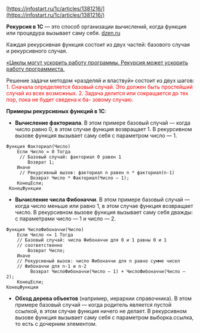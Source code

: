 [https://infostart.ru/1c/articles/1381216/](https://infostart.ru/1c/articles/1381216/)

**Рекурсия в 1С** — это способ организации вычислений, когда функция или процедура вызывает саму себя. [dzen.ru](https://dzen.ru/a/aCv-T_okWWVMkwtv)

Каждая рекурсивная
функция состоит из двух частей: базового случая и рекурсивного случая.

<u>«Циклы могут ускорить работу
программы. Рекурсия может ускорить работу программиста.</u>

Решение задачи методом «разделяй и властвуй» состоит из двух шагов:
<span style="color:rgb(255, 0, 0)"><span style="color:rgb(255, 0, 0)">1. Сначала определяется базовый случай. Это должен быть простейший
случай из всех возможных.
2. Задача делится или сокращается до тех пор, пока не будет сведена к ба-
зовому случаю.</span></span>

**Примеры рекурсивных функций в 1С**:

- **Вычисление факториала**. В этом примере базовый случай — когда число равно 0, в этом случае функция возвращает 1. В рекурсивном вызове функция вызывает саму себя с параметром число — 1.
```
Функция Факториал(Число)
	Если Число = 0 Тогда
	 // Базовый случай: факториал 0 равен 1
		Возврат 1;
	Иначе
	 // Рекурсивный вызов: факториал n равен n * факториал(n-1)
		 Возврат Число * Факториал(Число — 1);
	КонецЕсли;
 КонецФункции
```
- **Вычисление числа Фибоначчи**. В этом примере базовый случай — когда число меньше или равно 1, в этом случае функция возвращает число. В рекурсивном вызове функция вызывает саму себя дважды: с параметрами число — 1 и число — 2.
```
Функция ЧислоФибоначчи(Число)
	Если Число <= 1 Тогда
	// Базовый случай: числа Фибоначчи для 0 и 1 равны 0 и 1
	// соответственно
		Возврат Число;
	Иначе
	// Рекурсивный вызов: число Фибоначчи для n равно сумме чисел
	// Фибоначчи для n-1 и n-2
		 Возврат ЧислоФибоначчи(Число — 1) + ЧислоФибоначчи(Число — 2);
	КонецЕсли;
КонецФункции
```
- **Обход дерева объектов** (например, иерархии справочника). В этом примере базовый случай — когда родитель является пустой ссылкой, в этом случае функция ничего не делает. В рекурсивном вызове функция вызывает саму себя с параметром выборка.ссылка, то есть с дочерним элементом.